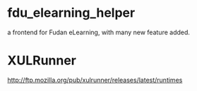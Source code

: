 # fdu_elearning_helper
a frontend for Fudan eLearning, with many new feature added.


# XULRunner
http://ftp.mozilla.org/pub/xulrunner/releases/latest/runtimes

